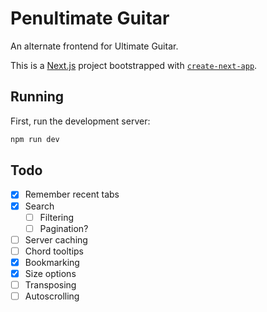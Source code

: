 # Penultimate Guitar

An alternate frontend for Ultimate Guitar.

This is a [Next.js](https://nextjs.org/) project bootstrapped with [`create-next-app`](https://github.com/vercel/next.js/tree/canary/packages/create-next-app).

## Running

First, run the development server:

```bash
npm run dev
```

## Todo

- [x] Remember recent tabs
- [x] Search
  - [ ] Filtering
  - [ ] Pagination?
- [ ] Server caching
- [ ] Chord tooltips
- [x] Bookmarking
- [x] Size options
- [ ] Transposing
- [ ] Autoscrolling
